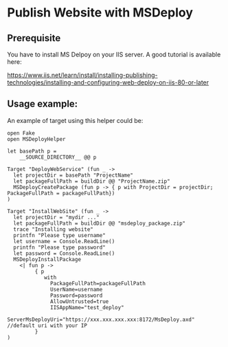 # Publish Website with MSDeploy

## Prerequisite

You have to install MS Delpoy on your IIS server.
A good tutorial is available here: 

https://www.iis.net/learn/install/installing-publishing-technologies/installing-and-configuring-web-deploy-on-iis-80-or-later

## Usage example:

An example of target using this helper could be:

    open Fake
    open MSDeployHelper

    let basePath p =
        __SOURCE_DIRECTORY__ @@ p

    Target "DeployWebService" (fun _ ->
      let projectDir = basePath "ProjectName"
      let packageFullPath = buildDir @@ "ProjectName.zip"
      MSDeployCreatePackage (fun p -> { p with ProjectDir = projectDir; PackageFullPath = packageFullPath})
    )

    Target "InstallWebSite" (fun _ ->
      let projectDir = "mydir ..."
      let packageFullPath = buildDir @@ "msdeploy_package.zip"
      trace "Installing website"
      printfn "Please type username"
      let username = Console.ReadLine()
      printfn "Please type password"
      let password = Console.ReadLine()
      MSDeployInstallPackage
        <| fun p -> 
             { p 
                with 
                  PackageFullPath=packageFullPath
                  UserName=username
                  Password=password
                  AllowUntrusted=true
                  IISAppName="test_deploy"
                  ServerMsDeployUri="https://xxx.xxx.xxx.xxx:8172/MsDeploy.axd" //default uri with your IP
             }
    )



